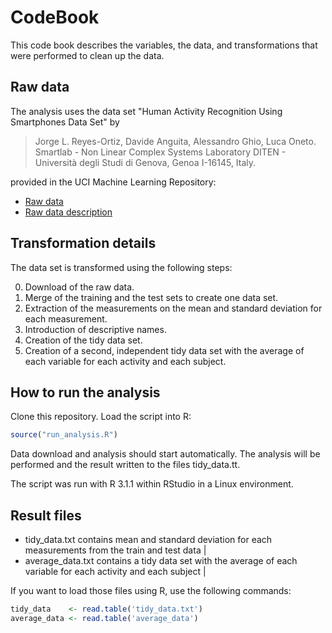 # CodeBook

This code book describes the variables, the data, and transformations that were performed to clean up the data.

## Raw data

The analysis uses the data set "Human Activity Recognition Using Smartphones Data Set" by 

> Jorge L. Reyes-Ortiz, Davide Anguita, Alessandro Ghio, Luca Oneto.
> Smartlab - Non Linear Complex Systems Laboratory
> DITEN - Università degli Studi di Genova, Genoa I-16145, Italy. 

provided in the UCI Machine Learning Repository:

* [Raw data](https://d396qusza40orc.cloudfront.net/getdata%2Fprojectfiles%2FUCI%20HAR%20Dataset.zip)
* [Raw data description](http://archive.ics.uci.edu/ml/datasets/Human+Activity+Recognition+Using+Smartphones)

## Transformation details

The data set is transformed using the following steps:

0. Download of the raw data.
1. Merge of the training and the test sets to create one data set.
2. Extraction of the measurements on the mean and standard deviation for each measurement.
3. Introduction of descriptive names.
4. Creation of the tidy data set.
5. Creation of a second, independent tidy data set with the average of each variable for each activity and each subject.

## How to run the analysis

Clone this repository. Load the script into R:

~~~R
source("run_analysis.R")
~~~

Data download and analysis should start automatically. 
The analysis will be performed and the result written to the files tidy_data.tt.

The script was run with R 3.1.1 within RStudio in a Linux environment.

## Result files

* tidy_data.txt contains mean and standard deviation for each measurements from the train and test data |
* average_data.txt contains a tidy data set with the average of each variable for each activity and each subject |

If you want to load those files using R, use the following commands:

~~~R
tidy_data    <- read.table('tidy_data.txt')
average_data <- read.table('average_data')
~~~



